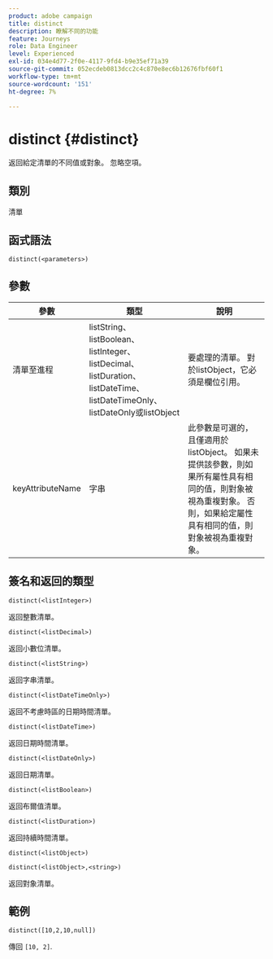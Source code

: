 ```yaml
---
product: adobe campaign
title: distinct
description: 瞭解不同的功能
feature: Journeys
role: Data Engineer
level: Experienced
exl-id: 034e4d77-2f0e-4117-9fd4-b9e35ef71a39
source-git-commit: 052ecdeb0813dcc2c4c870e8ec6b12676fbf60f1
workflow-type: tm+mt
source-wordcount: '151'
ht-degree: 7%

---
```


# distinct {#distinct}

返回給定清單的不同值或對象。 忽略空項。

## 類別

清單

## 函式語法

`distinct(<parameters>)`

## 參數

| 參數 | 類型 | 說明 |
|-----------|------------------|------------------|
| 清單至進程 | listString、listBoolean、listInteger、listDecimal、listDuration、listDateTime、listDateTimeOnly、listDateOnly或listObject | 要處理的清單。 對於listObject，它必須是欄位引用。 |
| keyAttributeName | 字串 | 此參數是可選的，且僅適用於listObject。 如果未提供該參數，則如果所有屬性具有相同的值，則對象被視為重複對象。 否則，如果給定屬性具有相同的值，則對象被視為重複對象。 |

## 簽名和返回的類型

`distinct(<listInteger>)`

返回整數清單。

`distinct(<listDecimal>)`

返回小數位清單。

`distinct(<listString>)`

返回字串清單。

`distinct(<listDateTimeOnly>)`

返回不考慮時區的日期時間清單。

`distinct(<listDateTime>)`

返回日期時間清單。

`distinct(<listDateOnly>)`

返回日期清單。

`distinct(<listBoolean>)`

返回布爾值清單。

`distinct(<listDuration>)`

返回持續時間清單。

`distinct(<listObject>)`

`distinct(<listObject>,<string>)`

返回對象清單。


## 範例

`distinct([10,2,10,null])`

傳回 `[10, 2]`.
